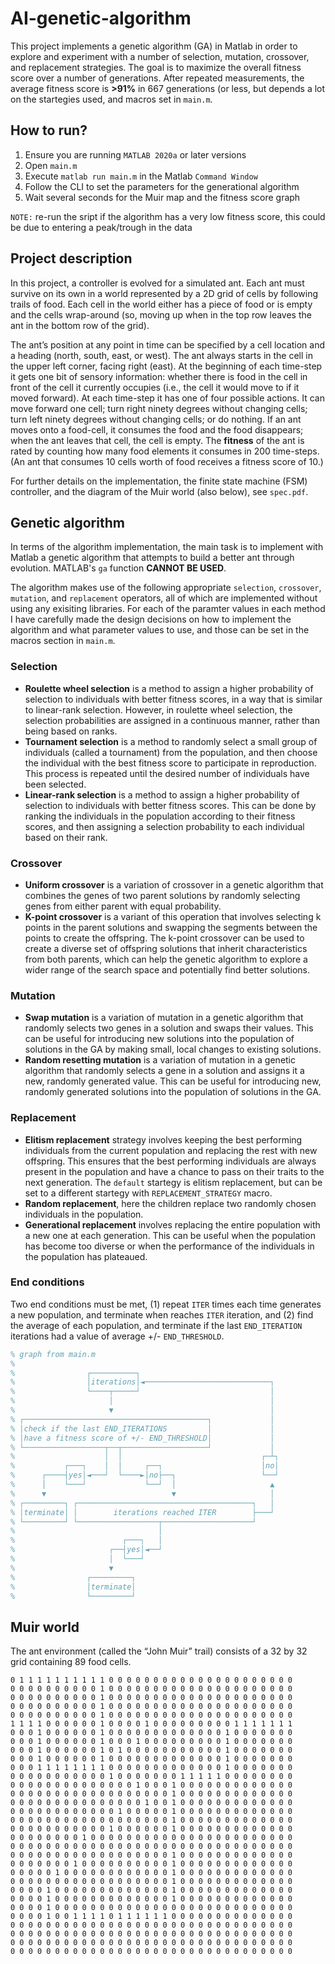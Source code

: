 # AI-genetic-algorithm
This project implements a genetic algorithm (GA) in Matlab in order to explore and experiment with a number of selection, mutation, crossover, and replacement strategies. The goal is to maximize the overall fitness score over a number of generations. After repeated measurements, the average fitness score is **>91%** in 667 generations (or less, but depends a lot on the startegies used, and macros set in `main.m`. 

## How to run?
1. Ensure you are running `MATLAB 2020a` or later versions
2. Open `main.m`
3. Execute `matlab run main.m` in the Matlab `Command Window`
4. Follow the CLI to set the parameters for the generational algorithm
5. Wait several seconds for the Muir map and the fitness score graph

`NOTE:` re-run the sript if the algorithm has a very low fitness score, this could be due to entering a peak/trough in the data

## Project description
In this project, a controller is evolved for a simulated ant. Each ant must survive on its own in a world represented by a 2D grid of cells by following trails of food. Each cell in the world either has a piece of food or is empty and the cells wrap-around (so, moving up when in the top row leaves the ant in the bottom row of the grid).

The ant’s position at any point in time can be specified by a cell location and a heading (north, south, east, or west). The ant always starts in the cell in the upper left corner, facing right (east). At the beginning of each time-step it gets one bit of sensory information: whether there is food in the cell in front of the cell it currently occupies (i.e., the cell it would move to if it moved forward). At each time-step it has one of four possible actions. It can move forward one cell; turn right ninety degrees without changing cells; turn left ninety degrees without changing cells; or do nothing. If an ant moves onto a food-cell, it consumes the food and the food disappears; when the ant leaves that cell, the cell is empty. The **fitness** of the ant is rated by counting how many food elements it consumes in 200 time-steps. (An ant that consumes 10 cells worth of food receives a fitness score of 10.)

For further details on the implementation, the finite state machine (FSM) controller, and the diagram of the Muir world (also below), see `spec.pdf`.

## Genetic algorithm
In terms of the algorithm implementation, the main task is to implement with Matlab a genetic algorithm that attempts to build a better ant through evolution. MATLAB's `ga` function **CANNOT BE USED**. 

The algorithm makes use of the following appropriate `selection`, `crossover`, `mutation`, and `replacement` operators, all of which are implemented without using any exisiting libraries. For each of the paramter values in each method I have carefully made the design decisions on how to implement the algorithm and what parameter values to use, and those can be set in the macros section in `main.m`.

### Selection
- **Roulette wheel selection** is a method to assign a higher probability of selection to
        individuals with better fitness scores, in a way that is similar
        to linear-rank selection. However, in roulette wheel selection,
        the selection probabilities are assigned in a continuous manner,
        rather than being based on ranks.
- **Tournament selection** is a method to
        randomly select a small group of individuals (called a
        tournament) from the population, and then choose the individual
        with the best fitness score to participate in reproduction. This
        process is repeated until the desired number of individuals have
        been selected.
- **Linear-rank selection** is a method to assign a higher probability of selection to individuals with
        better fitness scores. This can be done by ranking the
        individuals in the population according to their fitness scores,
        and then assigning a selection probability to each individual
        based on their rank.
 
 ### Crossover
- **Uniform crossover** is a variation of crossover in a genetic
        algorithm that combines the genes of two parent solutions
        by randomly selecting genes from either parent with equal
        probability.
- **K-point crossover** is a variant of this operation that
        involves selecting k points in the parent solutions and swapping
        the segments between the points to create the offspring.
        The k-point crossover can be used to create a diverse set of
        offspring solutions that inherit characteristics from both
        parents, which can help the genetic algorithm to explore a
        wider range of the search space and potentially find better
        solutions.

### Mutation
- **Swap mutation** is a variation of mutation in a genetic algorithm
        that randomly selects two genes in a solution and swaps
        their values. This can be useful for introducing new solutions
        into the population of solutions in the GA by making small,
        local changes to existing solutions.
- **Random resetting mutation** is a variation of mutation in a genetic
        algorithm that randomly selects a gene in a solution and
        assigns it a new, randomly generated value. This can be useful
        for introducing new, randomly generated solutions into the
        population of solutions in the GA.


### Replacement
- **Elitism replacement** strategy involves keeping the best performing individuals from
    the current population and replacing the rest with new offspring.
    This ensures that the best performing individuals are always present
    in the population and have a chance to pass on their traits to the
    next generation. The `default` startegy is elitism replacement, but can be set to a different startegy with `REPLACEMENT_STRATEGY` macro.
- **Random replacement**, here the children replace two randomly chosen individuals in the population.
- **Generational replacement** involves replacing the entire population with a new one 
    at each generation. This can be useful when the population has become 
    too diverse or when the performance of the individuals in the 
    population has plateaued.

### End conditions 
Two end conditions must be met, (1) repeat `ITER` times each time generates a new population, and terminate when reaches `ITER` iteration, and (2)  find the average of each population, and terminate if the last `END_ITERATION` iterations had a value of average +/- `END_THRESHOLD`.

```matlab
% graph from main.m
%
%                ┌──────────┐
%                │iterations│◄────────────────────────────┐
%                └────┬─────┘                             │
%                     │                                   │
%                     ▼                                   │
% ┌─────────────────────────────────────────┐             │
% │check if the last END_ITERATIONS         │             │
% │have a fitness score of +/- END_THRESHOLD│             │
% └──────────────────┬──┬───────────────────┘             │
%                    │  │                               ┌─┴┐
%           ┌───┐    │  │     ┌──┐                      │no│
%      ┌────┤yes│◄───┘  └────►│no├──┐                   └──┘
%      │    └───┘             └──┘  │                     ▲
%      ▼                            ▼                     │
% ┌─────────┐ ┌───────────────────────────────────────┐   │
% │terminate│ │        iterations reached ITER        ├───┘
% └─────────┘ └──────────────────┬────────────────────┘
%                                │
%                        ┌───┐   │
%                     ┌──┤yes│◄──┘
%                     │  └───┘
%                     ▼
%                ┌─────────┐
%                │terminate│
%                └─────────┘
```
## Muir world
The ant environment (called the “John Muir” trail)  consists of a 32 by 32 grid containing 89 food cells. 

```
0 1 1 1 1 1 1 1 1 1 1 0 0 0 0 0 0 0 0 0 0 0 0 0 0 0 0 0 0 0 0 0
0 0 0 0 0 0 0 0 0 0 1 0 0 0 0 0 0 0 0 0 0 0 0 0 0 0 0 0 0 0 0 0
0 0 0 0 0 0 0 0 0 0 1 0 0 0 0 0 0 0 0 0 0 0 0 0 0 0 0 0 0 0 0 0
0 0 0 0 0 0 0 0 0 0 1 0 0 0 0 0 0 0 0 0 0 0 0 0 0 0 0 0 0 0 0 0
0 0 0 0 0 0 0 0 0 0 1 0 0 0 0 0 0 0 0 0 0 0 0 0 0 0 0 0 0 0 0 0
1 1 1 1 0 0 0 0 0 0 1 0 0 0 0 1 0 0 0 0 0 0 0 0 0 1 1 1 1 1 1 1
0 0 0 1 0 0 0 0 0 0 1 0 0 0 0 0 0 0 0 0 0 0 0 0 1 0 0 0 0 0 0 0
0 0 0 1 0 0 0 0 0 0 1 0 0 0 1 0 0 0 0 0 0 0 0 0 1 0 0 0 0 0 0 0
0 0 0 1 0 0 0 0 0 0 1 0 1 0 0 0 0 0 0 0 0 0 0 0 1 0 0 0 0 0 0 0
0 0 0 1 0 0 0 0 0 0 1 0 0 0 0 0 0 0 0 0 0 0 0 0 1 0 0 0 0 0 0 0
0 0 0 1 1 1 1 1 1 1 1 0 0 0 0 0 0 0 0 0 0 0 0 0 1 0 0 0 0 0 0 0
0 0 0 0 0 0 0 0 0 0 0 1 0 0 0 0 0 0 0 1 1 1 1 1 0 0 0 0 0 0 0 0
0 0 0 0 0 0 0 0 0 0 0 0 0 0 1 0 0 0 1 0 0 0 0 0 0 0 0 0 0 0 0 0
0 0 0 0 0 0 0 0 0 0 0 0 0 0 0 0 0 0 1 0 0 0 0 0 0 0 0 0 0 0 0 0
0 0 0 0 0 0 0 0 0 0 0 0 0 0 0 1 0 0 1 0 0 0 0 0 0 0 0 0 0 0 0 0
0 0 0 0 0 0 0 0 0 0 0 0 1 0 0 0 0 0 1 0 0 0 0 0 0 0 0 0 0 0 0 0
0 0 0 0 0 0 0 0 0 0 0 0 0 0 0 0 0 0 1 0 0 0 0 0 0 0 0 0 0 0 0 0
0 0 0 0 0 0 0 0 0 0 0 1 0 0 0 0 0 0 1 0 0 0 0 0 0 0 0 0 0 0 0 0
0 0 0 0 0 0 0 0 1 0 0 0 0 0 0 0 0 0 0 0 0 0 0 0 0 0 0 0 0 0 0 0
0 0 0 0 0 0 0 0 0 0 0 0 0 0 0 0 0 0 0 0 0 0 0 0 0 0 0 0 0 0 0 0
0 0 0 0 0 0 0 0 0 0 0 0 0 0 0 0 0 0 1 0 0 0 0 0 0 0 0 0 0 0 0 0
0 0 0 0 0 0 0 1 0 0 0 0 0 0 0 0 0 0 1 0 0 0 0 0 0 0 0 0 0 0 0 0
0 0 0 0 0 1 0 0 0 0 0 0 0 0 0 0 0 0 1 0 0 0 0 0 0 0 0 0 0 0 0 0
0 0 0 0 0 0 0 0 0 0 0 0 0 0 0 0 0 0 1 0 0 0 0 0 0 0 0 0 0 0 0 0
0 0 0 0 1 0 0 0 0 0 0 0 0 0 0 0 0 0 1 0 0 0 0 0 0 0 0 0 0 0 0 0
0 0 0 0 1 0 0 0 0 0 0 0 0 0 0 0 0 0 1 0 0 0 0 0 0 0 0 0 0 0 0 0
0 0 0 0 1 0 0 0 0 0 0 0 0 0 0 0 0 0 0 0 0 0 0 0 0 0 0 0 0 0 0 0
0 0 0 0 1 0 0 1 1 1 1 0 1 1 1 1 1 1 0 0 0 0 0 0 0 0 0 0 0 0 0 0
0 0 0 0 0 0 0 0 0 0 0 0 0 0 0 0 0 0 0 0 0 0 0 0 0 0 0 0 0 0 0 0
0 0 0 0 0 0 0 0 0 0 0 0 0 0 0 0 0 0 0 0 0 0 0 0 0 0 0 0 0 0 0 0
0 0 0 0 0 0 0 0 0 0 0 0 0 0 0 0 0 0 0 0 0 0 0 0 0 0 0 0 0 0 0 0
0 0 0 0 0 0 0 0 0 0 0 0 0 0 0 0 0 0 0 0 0 0 0 0 0 0 0 0 0 0 0 0
```
